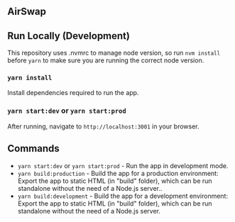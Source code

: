 ## AirSwap

## Run Locally (Development)

This repository uses .nvmrc to manage node version, so run `nvm install` before `yarn` to make sure you are running the correct node version.

### `yarn install`

Install dependencies required to run the app.

### `yarn start:dev` or `yarn start:prod`
After running, navigate to `http://localhost:3001` in your browser.

## Commands
* `yarn start:dev` or `yarn start:prod` - Run the app in development mode.
* `yarn build:production` - Build the app for a production environment: Export the app to static HTML (in "build" folder), which can be run standalone without the need of a Node.js server..
* `yarn build:development` - Build the app for a development environment: Export the app to static HTML (in "build" folder), which can be run standalone without the need of a Node.js server.

